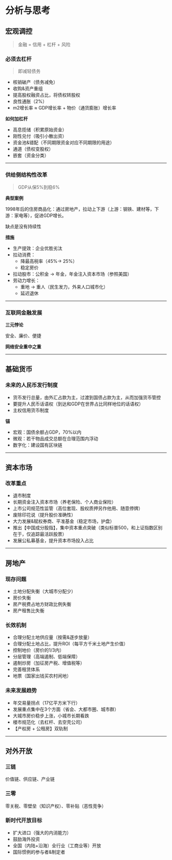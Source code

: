 # 分析与思考

 

## 宏观调控

> 金融  = 信用 + 杠杆 + 风险 

### 必须去杠杆

> 即减轻债务

- 核销破产（债务减免）
- 收购&资产重组
- 提高股权融资占比，将债权转股权
- 良性通胀（2%）
- m2增长率 ≈ GDP增长率 + 物价（通货膨胀）增长率



**如何加杠杆**

- 高息揽储（积累原始资金）
- 刚性兑付（吸引小散出资）
- 资金池&错配（不同期限资金对应不同期限的用途）
- 通道（债权变股权）
- 嵌套（资金分类）

----

### 供给侧结构性改革

> GDP从保5%到稳6%

**典型案例**

1998年后的住房商品化：通过房地产，拉动上下游（上游：钢铁、建材等，下游：家电等），促进GDP增长。

缺点是没有持续性



**措施**

- 生产提效：企业优胜劣汰
- 拉动消费：
  - 降最高税率（45%-> 25%）
  - 稳定房价
- 拉动股市：公积金 -> 年金，年金注入资本市场（参照美国）
- 劳动力增长：
  - 重地 -> 重人（民生发力，外来人口城市化）
  - 延迟退休

---

### 互联网金融发展

**三元悖论**

安全、廉价、便捷 



**网络安全重中之重**

---

## 基础货币

### 未来的人民币发行制度

- 货币发行总量，由外汇占款为主，过渡到国债占款为主，从而加强货币管控
- 要提升人民币话语权（到达和GDP在世界占比同样地位的话语权）
- 主权信用货币制度

**锚**

- 宏观：国债余额占GDP，70%以内
- 微观：若干物品成交总额在合理范围内浮动
- 数字化：建设国有区块链

---

## 资本市场

### 改革重点

- 退市制度
- 长期资金注入资本市场（养老保险、个人商业保险）
- 上市公司规范性监管（高位套现、股权质押另作他用、随意停牌）
- 废除印花说（提升股价准确性）
- 大力发展&赋权券商、平准基金（稳定市场，护盘）
- 推出【中国成分股指】，集中资本重点突破（类似标普500，和上证指数区别在于，仅追踪最活跃股票）
- 发展公私募基金，提升资本市场投入占比

---

## 房地产

### 现存问题

- 土地分配失衡（大城市分配少）
- 房价失衡
- 房产税费占地方财政比例失衡
- 房产租售比失衡



### 长效机制

- 合理分配土地供应量（按需&逐步放量）
- 合理分配土地占比，提升ROI（每平方千米土地产生价值）
- 控制地价（房价的1/3内）
- 分层管理（高端遏制、低端保障）
- 遏制炒房（加征房产税、增值税等）
- 完善租赁体系
- 地票（国家出钱买农村闲地）



### 未来发展趋势

- 年交易量拐点（17亿平方米下行）
- 发展重点集中在3个方面（省会、大都市圈、城市群）
- 大城市房价稳步上涨，小城市长期看跌
- 楼市规范化（去杠杆、去空壳公司）
- 【产权房 + 公租房】双轨制

---

## 对外开放

### 三链

价值链、供应链、产业链



### 三零

零关税、零壁垒（知识产权）、零补贴（恶性竞争）



### 新时代开放目标

- 扩大进口（强大的内消能力）
- 鼓励海外投资
- 全国（内陆+沿海）全行业（工商业等）开放
- 国际惯例的参与者&制定者



